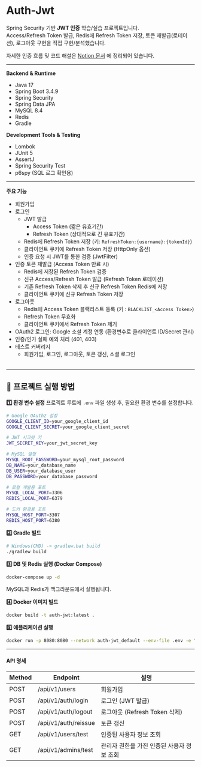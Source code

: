 # Auth-Jwt

Spring Security 기반 **JWT 인증** 학습/실습 프로젝트입니다.  
Access/Refresh Token 발급, Redis에 Refresh Token 저장, 토큰 재발급(로테이션), 로그아웃 구현을 직접 구현/분석했습니다.  

자세한 인증 흐름 및 코드 해설은 [Notion 문서](https://northern-mongoose-47b.notion.site/Auth-Jwt-25bd351413c0806e9a18e34bfd02c911) 에 정리되어 있습니다.

---

**Backend & Runtime**
- Java 17
- Spring Boot 3.4.9
- Spring Security
- Spring Data JPA
- MySQL 8.4
- Redis
- Gradle

**Development Tools & Testing**
- Lombok
- JUnit 5
- AssertJ
- Spring Security Test
- p6spy (SQL 로그 확인용)
---

**주요 기능**
- 회원가입
- 로그인
  - JWT 발급
    - Access Token (짧은 유효기간)
    - Refresh Token (상대적으로 긴 유효기간)
  - Redis에 Refresh Token 저장 (키: `RefreshToken:{username}:{tokenId}`)
  - 클라이언트 쿠키에 Refresh Token 저장 (HttpOnly 옵션)
  - 인증 요청 시 JWT를 통한 검증 (JwtFilter)
- 인증 토큰 재발급 (Access Token 만료 시)
  - Redis에 저장된 Refresh Token 검증
  - 신규 Access/Refresh Token 발급 (Refresh Token 로테이션)
  - 기존 Refresh Token 삭제 후 신규 Refresh Token Redis에 저장
  - 클라이언트 쿠키에 신규 Refresh Token 저장
- 로그아웃
  - Redis에 Access Token 블랙리스트 등록 (키 : `BLACKLIST_<Access Token>`)
  - Refresh Token 무효화
  - 클라이언트 쿠키에서 Refresh Token 제거 
- OAuth2 로그인: Google 소셜 계정 연동 (환경변수로 클라이언트 ID/Secret 관리)
- 인증/인가 실패 예외 처리 (401, 403)
- 테스트 커버리지
  - 회원가입, 로그인, 로그아웃, 토큰 갱신, 소셜 로그인<br><br>
---

## 🚀 프로젝트 실행 방법

**1️⃣ 환경 변수 설정**
프로젝트 루트에 `.env` 파일 생성 후, 필요한 환경 변수를 설정합니다.
```bash
# Google OAuth2 설정
GOOGLE_CLIENT_ID=your_google_client_id
GOOGLE_CLIENT_SECRET=your_google_client_secret

# JWT 시크릿 키
JWT_SECRET_KEY=your_jwt_secret_key

# MySQL 설정
MYSQL_ROOT_PASSWORD=your_mysql_root_password
DB_NAME=your_database_name
DB_USER=your_database_user
DB_PASSWORD=your_database_password

# 로컬 개발용 포트
MYSQL_LOCAL_PORT=3306
REDIS_LOCAL_PORT=6379

# 도커 환경용 포트
MYSQL_HOST_PORT=3307
REDIS_HOST_PORT=6380
```

**2️⃣ Gradle 빌드**
```bash
# Windows(CMD) -> gradlew.bat build
./gradlew build
```

**3️⃣ DB 및 Redis 실행 (Docker Compose)**
```bash
docker-compose up -d
```

MySQL과 Redis가 백그라운드에서 실행됩니다.

**4️⃣ Docker 이미지 빌드**
```bash
docker build -t auth-jwt:latest .
```

**5️⃣ 애플리케이션 실행**
```bash
docker run -p 8080:8080 --network auth-jwt_default --env-file .env -e "SPRING_PROFILES_ACTIVE=docker" --name auth-jwt-app auth-jwt:latest
```
<hr>

#### API 명세
| Method  | Endpoint                      | 설명                      |
| ---- | -------------------------- | ----------------------- |
| POST | /api/v1/users        | 회원가입                    |
| POST | /api/v1/auth/login         | 로그인 (JWT 발급)            |
| POST | /api/v1/auth/logout        | 로그아웃 (Refresh Token 삭제) |
| POST | /api/v1/auth/reissue | 토큰 갱신                   |
| GET  | /api/v1/users/test            | 인증된 사용자 정보 조회           |
| GET  | /api/v1/admins/test | 관리자 권한을 가진 인증된 사용자 정보 조회 |
